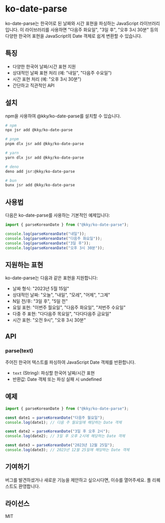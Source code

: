 # ko-date-parse

ko-date-parse는 한국어로 된 날짜와 시간 표현을 파싱하는 JavaScript
라이브러리입니다. 이 라이브러리를 사용하면 "다음주 화요일", "3일 후", "오후 3시
30분" 등의 다양한 한국어 표현을 JavaScript의 Date 객체로 쉽게 변환할 수
있습니다.

## 특징

- 다양한 한국어 날짜/시간 표현 지원
- 상대적인 날짜 표현 처리 (예: "내일", "다음주 수요일")
- 시간 표현 처리 (예: "오후 3시 30분")
- 간단하고 직관적인 API

## 설치

npm을 사용하여 @kky/ko-date-parse를 설치할 수 있습니다.

```bash
# npm
npx jsr add @kky/ko-date-parse

# pnpm
pnpm dlx jsr add @kky/ko-date-parse

# yarn
yarn dlx jsr add @kky/ko-date-parse

# deno
deno add jsr:@kky/ko-date-parse

# bun
bunx jsr add @kky/ko-date-parse
```

## 사용법

다음은 ko-date-parse를 사용하는 기본적인 예제입니다:

```javascript
import { parseKoreanDate } from ("@kky/ko-date-parse");

console.log(parseKoreanDate("내일"));
console.log(parseKoreanDate("다음주 화요일"));
console.log(parseKoreanDate("3일 후"));
console.log(parseKoreanDate("오후 3시 30분"));
```

## 지원하는 표현

ko-date-parse는 다음과 같은 표현을 지원합니다:

- 날짜 형식: "2023년 5월 15일"
- 상대적인 날짜: "오늘", "내일", "모레", "어제", "그제"
- N일 전/후: "3일 후", "5일 전"
- 요일 표현: "이번주 월요일", "다음주 화요일", "저번주 수요일"
- 다중 주 표현: "다다음주 목요일", "다다다음주 금요일"
- 시간 표현: "오전 9시", "오후 3시 30분"

## API

### parse(text)

주어진 한국어 텍스트를 파싱하여 JavaScript Date 객체를 반환합니다.

- `text` (String): 파싱할 한국어 날짜/시간 표현
- 반환값: Date 객체 또는 파싱 실패 시 undefined

## 예제

```javascript
import { parseKoreanDate } from ("@kky/ko-date-parse");

const date1 = parseKoreanDate("다음주 월요일");
console.log(date1); // 다음 주 월요일에 해당하는 Date 객체

const date2 = parseKoreanDate("3일 후 오후 2시");
console.log(date2); // 3일 후 오후 2시에 해당하는 Date 객체

const date3 = parseKoreanDate("2023년 12월 25일");
console.log(date3); // 2023년 12월 25일에 해당하는 Date 객체
```

## 기여하기

버그를 발견하셨거나 새로운 기능을 제안하고 싶으시다면, 이슈를 열어주세요. 풀
리퀘스트도 환영합니다.

## 라이선스

MIT
